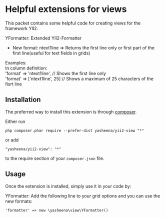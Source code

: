 Helpful extensions for views
============================

This packet contains some helpful code for creating views for the framework YII2.

YFormatter: Extended YII2-Formatter  
 *	New format: ntext1line => Returns the first line only or first part of the first line(useful for text fields in grids)

Examples:  
	In column definition:  
		'format' => 'ntext1line',		// Shows the first line only  
		'format' => ['ntext1line', 25]  // Shows a maximum of 25 characters of the fisrt line

Installation
------------

The preferred way to install this extension is through [composer](http://getcomposer.org/download/).

Either run

```
php composer.phar require --prefer-dist yasheena/yii2-view "*"
```

or add

```
"yasheena/yii2-view": "*"
```

to the require section of your `composer.json` file.


Usage
-----

Once the extension is installed, simply use it in your code by:

YFormatter: Add the following line to your grid options and you can use the new formats:

```
'formatter' => new \yasheena\view\YFormatter()
```
